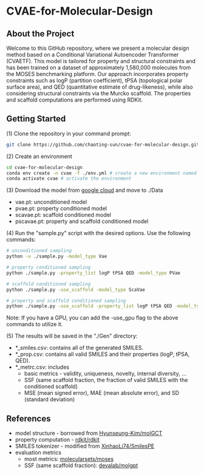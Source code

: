 # CVAE-for-Molecular-Design

## About the Project

Welcome to this GitHub repository, where we present a molecular design method based on a Conditional Variational Autoencoder Transformer (CVAETF). This model is tailored for property and structural constraints and has been trained on a dataset of approximately 1,580,000 molecules from the MOSES benchmarking platform. Our approach incorporates property constraints such as logP (partition coefficient), tPSA (topological polar surface area), and QED (quantitative estimate of drug-likeness), while also considering structural constraints via the Murcko scaffold. The properties and scaffold computations are performed using RDKit.

## Getting Started
(1) Clone the repository in your command prompt:
```bash
git clone https://github.com/chaoting-sun/cvae-for-molecular-design.git
```

(2) Create an environment
```bash
cd cvae-for-molecular-design
conda env create -n cvae -f ./env.yml # create a new environment named cvae
conda activate cvae # activate the environment
```

(3) Download the model from [google cloud](https://drive.google.com/drive/folders/1CpF0UfM_SQlYFeABO42vyAfMJW89dTco) and move to ./Data
- vae.pt: unconditioned model
- pvae.pt: property conditioned model
- scavae.pt: scaffold conditioned model
- pscavae.pt: property and scaffold conditioned model

(4) Run the "sample.py" script with the desired options. Use the following commands:
```bash
# unconditioned sampling
python -u ./sample.py -model_type Vae

# property conditioned sampling
python ./sample.py -property_list logP tPSA QED -model_type PVae

# scaffold conditioned sampling
python ./sample.py -use_scaffold -model_type ScaVae

# property and scaffold conditioned sampling
python ./sample.py -use_scaffold -property_list logP tPSA QED -model_type PScaVae
```
Note: If you have a GPU, you can add the -use_gpu flag to the above commands to utilize it.

(5) The results will be saved in the "./Gen" directory:
- *_smiles.csv: contains all of the generated SMILES.
- *_prop.csv: contains all valid SMILES and their properties (logP, tPSA, QED).
- *_metrc.csv: includes
    - basic metrics - validity, uniqueness, novelty, internal diversity, ...
    - SSF (same scaffold fraction, the fraction of valid SMILES with the conditioned scaffold)
    - MSE (mean signed error), MAE (mean absolute error), and SD (standard deviation)

## References
- model structure - borrowed from [Hyunseung-Kim/molGCT](https://github.com/Hyunseung-Kim/molGCT)
- property computation - [rdkit/rdkit](https://github.com/rdkit/rdkit)
- SMILES tokenizer - modified from [XinhaoLi74/SmilesPE](https://github.com/XinhaoLi74/SmilesPE)
- evaluation metrics
    - most metrics: [molecularsets/moses](https://github.com/molecularsets/moses)
    - SSF (same scaffold fraction): [devalab/molgpt](https://github.com/devalab/molgpt)